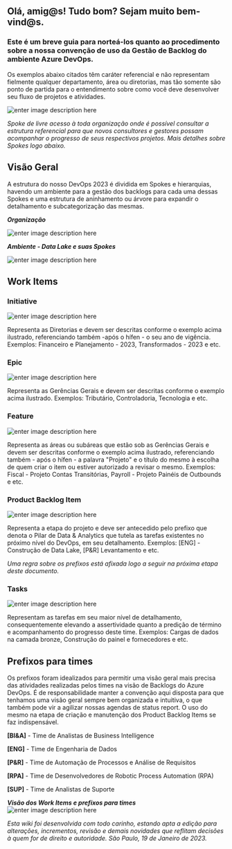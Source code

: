 ## **Olá, amig@s! Tudo bom? Sejam muito bem-vind@s.**

### Este é um breve guia para norteá-los quanto ao procedimento sobre a nossa convenção de uso da Gestão de Backlog do ambiente Azure DevOps. 
Os exemplos abaixo citados têm caráter referencial e não representam fielmente qualquer departamento, área ou diretorias, mas tão somente são ponto de partida para o entendimento sobre como você deve desenvolver seu fluxo de projetos e atividades.

![enter image description here](https://i.imgur.com/dDqLGyc.png)

*Spoke de livre acesso à toda organização onde é possível consultar a estrutura referencial para que novos consultores e gestores possam acompanhar o progresso de seus respectivos projetos. Mais detalhes sobre Spokes logo abaixo.*

## **Visão Geral**

A estrutura do nosso DevOps 2023 é dividida em Spokes e hierarquias, havendo um ambiente para a gestão dos backlogs para cada uma dessas Spokes e uma estrutura de aninhamento ou árvore para expandir o detalhamento e subcategorização das mesmas.

***Organização***

![enter image description here](https://i.imgur.com/7TeG7dj.png)

***Ambiente - Data Lake e suas Spokes***

![enter image description here](https://i.imgur.com/ZxFhLuh.png)


## Work Items

 ### **Initiative**
 
  ![enter image description here](https://i.imgur.com/9lBMRl1.png)
  
  Representa as Diretorias e devem ser descritas conforme o exemplo acima ilustrado, referenciando também -após o hífen - o seu ano de vigência. Exemplos: Financeiro e Planejamento - 2023, Transformados - 2023 e etc.

  ### **Epic**
  
  ![enter image description here](https://i.imgur.com/ZRneAgX.png)
  
Representa as Gerências Gerais e devem ser descritas conforme o exemplo acima ilustrado. Exemplos: Tributário, Controladoria, Tecnologia e etc.  

 ### **Feature**
 
 ![enter image description here](https://i.imgur.com/NbjAjZi.png)
 
Representa as áreas ou subáreas que estão sob as Gerências Gerais e devem ser descritas conforme o exemplo acima ilustrado, referenciando também - após o hífen - a palavra "Projeto" e o título do mesmo à escolha de quem criar o item ou estiver autorizado a revisar o mesmo. Exemplos: Fiscal - Projeto Contas Transitórias, Payroll - Projeto Painéis de Outbounds e etc.
  

 ### **Product Backlog Item**
 
 ![enter image description here](https://i.imgur.com/82XYO6X.png)
 
 Representa a etapa do projeto e deve ser antecedido pelo prefixo que denota o Pilar de Data & Analytics que tutela as tarefas existentes no próximo nível do DevOps, em seu detalhamento. Exemplos: [ENG] - Construção de Data Lake, [P&R] Levantamento e etc.
 
*Uma regra sobre os prefixos está afixada logo a seguir na próxima etapa deste documento.*

### **Tasks**

![enter image description here](https://i.imgur.com/eWY3Zzb.png)

Representam as tarefas em seu maior nível de detalhamento, consequentemente elevando a assertividade quanto a predição de término e acompanhamento do progresso deste time. Exemplos: Cargas de dados na camada bronze, Construção do painel e fornecedores e etc.


## Prefixos para times

Os prefixos foram idealizados para permitir uma visão geral mais precisa das atividades realizadas pelos times na visão de Backlogs do Azure DevOps. É de responsabilidade manter a convenção aqui disposta para que tenhamos uma visão geral sempre bem organizada e intuitiva, o que também pode vir a agilizar nossas agendas de status report. O uso do mesmo na etapa de criação e manutenção dos Product Backlog Items se faz indispensável.

**[BI&A]** - Time de Analistas de Business Intelligence

**[ENG]** - Time de Engenharia de Dados

**[P&R]** - Time de Automação de Processos e Análise de Requisitos

**[RPA]** - Time de Desenvolvedores de Robotic Process Automation (RPA)

**[SUP]** - Time de Analistas de Suporte

***Visão dos Work Items e prefixos para times***
![enter image description here](https://i.imgur.com/WoESUQn.png)

*Esta wiki foi desenvolvida com todo carinho, estando apta a edição para alterações, incrementos, revisão e demais novidades que reflitam decisões à quem for de direito e autoridade. São Paulo, 19 de Janeiro de 2023.*

